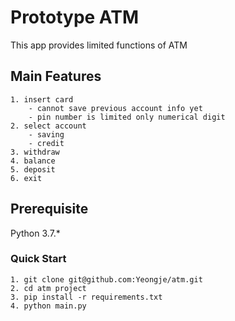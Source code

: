 # Prototype ATM
This app provides limited functions of ATM

## Main Features
    1. insert card
        - cannot save previous account info yet
        - pin number is limited only numerical digit
    2. select account
        - saving
        - credit
    3. withdraw
    4. balance
    5. deposit
    6. exit


## Prerequisite
Python 3.7.*

### Quick Start 

    1. git clone git@github.com:Yeongje/atm.git
    2. cd atm project
    3. pip install -r requirements.txt
    4. python main.py